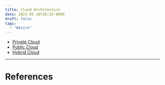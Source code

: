 ```yaml
---
title: Cloud Architecture
date: 2023-05-10T20:25-0800
draft: false
tags:
  - "#Azure"
---
```

- [Private Cloud](/notes/computer/microsoft/azure/cloud-architecture/private-cloud)
- [Public Cloud](/notes/computer/microsoft/azure/cloud-architecture/public-cloud)
- [Hybrid Cloud](/notes/computer/microsoft/azure/cloud-architecture/hybrid-cloud)

---
# References
